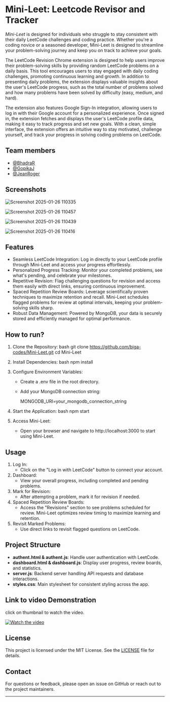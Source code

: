 # Mini-Leet: Leetcode Revisor and Tracker

*Mini-Leet* is designed for individuals who struggle to stay consistent with their daily LeetCode challenges and coding practice. Whether you're a coding novice or a seasoned developer, Mini-Leet is designed to streamline your problem-solving journey and keep you on track to achieve your goals.

The LeetCode Revision Chrome extension is designed to help users improve their problem-solving skills by providing random LeetCode problems on a daily basis. This tool encourages users to stay engaged with daily coding challenges, promoting continuous learning and growth. In addition to presenting daily problems, the extension displays valuable insights about the user's LeetCode progress, such as the total number of problems solved and how many problems have been solved by difficulty (easy, medium, and hard). 

The extension also features Google Sign-In integration, allowing users to log in with their Google account for a personalized experience. Once signed in, the extension fetches and displays the user's LeetCode profile data, making it easy to track progress and set new goals. With a clean, simple interface, the extension offers an intuitive way to stay motivated, challenge yourself, and track your progress in solving coding problems on LeetCode.


## Team members

- [@BhadraR](https://www.github.com/Bhadra2005)
- [@GopikaJ](https://github.com/biga-codes)
- [@JeanRoger](https://github.com/Jean2004-aka)


## Screenshots

![Screenshot 2025-01-26 110335](https://github.com/user-attachments/assets/f39fb9e7-9982-4a75-8418-e1af91b79436)

![Screenshot 2025-01-26 110457](https://github.com/user-attachments/assets/267f039c-bf28-415a-b085-4535fb2aa1df)

![Screenshot 2025-01-26 110439](https://github.com/user-attachments/assets/a9546254-6a64-4241-b8ba-e5f8f84027e0)

![Screenshot 2025-01-26 110416](https://github.com/user-attachments/assets/46240847-dbf4-4f66-a844-035a8f5e6047)



## Features

- Seamless LeetCode Integration: Log in directly to your LeetCode profile through Mini-Leet and access your progress effortlessly.  
- Personalized Progress Tracking: Monitor your completed problems, see what's pending, and celebrate your milestones.  
- Repetitive Revision: Flag challenging questions for revision and access them easily with direct links, ensuring continuous improvement.  
- Spaced Repetition Review Boards: Leverage scientifically proven techniques to maximize retention and recall. Mini-Leet schedules flagged problems for review at optimal intervals, keeping your problem-solving skills sharp.  
- Robust Data Management: Powered by MongoDB, your data is securely stored and efficiently managed for optimal performance.  

## How to run?

1. Clone the Repository:
   bash
   git clone https://github.com/biga-codes/Mini-Leet.git
   cd Mini-Leet
   
2. Install Dependencies:
   bash
   npm install
   
3. Configure Environment Variables:
   - Create a .env file in the root directory.
   - Add your MongoDB connection string:
     
     MONGODB_URI=your_mongodb_connection_string
     
4. Start the Application:
   bash
   npm start
   
5. Access Mini-Leet:
   - Open your browser and navigate to http://localhost:3000 to start using Mini-Leet.

## Usage

1. Log In:
   - Click on the "Log in with LeetCode" button to connect your account.  
2. Dashboard:
   - View your overall progress, including completed and pending problems.  
3. Mark for Revision:
   - After attempting a problem, mark it for revision if needed.  
4. Spaced Repetition Review Boards:
   - Access the "Revisions" section to see problems scheduled for review. Mini-Leet optimizes review timing to maximize learning and retention.  
5. Revisit Marked Problems:
   - Use direct links to revisit flagged questions on LeetCode.  

## Project Structure

- **authent.html & authent.js**: Handle user authentication with LeetCode.  
- **dashboard.html & dashboard.js**: Display user progress, review boards, and statistics.  
- **server.js**: Backend server handling API requests and database interactions.  
- **styles.css**: Main stylesheet for consistent styling across the app.  

## Link to video Demonstration
click on thumbnail to watch the video.

[![Watch the video](https://img.youtube.com/vi/xjawPvPf2HQ/0.jpg)](https://youtu.be/xjawPvPf2HQ)



## License

This project is licensed under the MIT License. See the [LICENSE](LICENSE) file for details.

## Contact

For questions or feedback, please open an issue on GitHub or reach out to the project maintainers.

---
